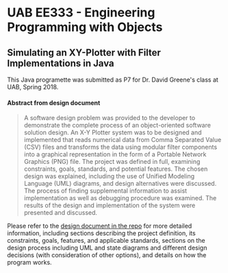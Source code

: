 # UAB EE333 - Engineering Programming with Objects
## Simulating an XY-Plotter with Filter Implementations in Java

This Java programette was submitted as P7 for Dr. David Greene's class at UAB, Spring 2018. 

#### Abstract from design document
>A software design problem was provided to the developer to demonstrate the complete process of an object-oriented software solution design. An X-Y Plotter system was to be designed and implemented that reads numerical data from Comma Separated Value (CSV) files and transforms the data using modular filter components into a graphical representation in the form of a Portable Network Graphics (PNG) file. The project was defined in full, examining constraints, goals, standards, and potential features. The chosen design was explained, including the use of Unified Modeling Language (UML) diagrams, and design alternatives were discussed. The process of finding supplemental information to assist implementation as well as debugging procedure was examined. The results of the design and implementation of the system were presented and discussed.


Please refer to the [design document in the repo](cmcgarty-p7.pdf) for more detailed information, including sections describing the project definition, its constraints, goals, features, and applicable standards, sections on the design process including UML and state diagrams and different design decisions (with consideration of other options), and details on how the program works. 


